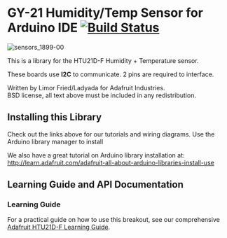 # GY-21 Humidity/Temp Sensor for Arduino IDE [![Build Status](https://travis-ci.org/adafruit/Adafruit_HTU21DF_Library.svg?branch=master)](https://travis-ci.org/adafruit/Adafruit_HTU21DF_Library)

![sensors_1899-00](https://user-images.githubusercontent.com/181073/46350691-b53d1880-c655-11e8-8415-452aec129b44.jpg)

This is a library for the HTU21D-F Humidity + Temperature sensor.

These boards use **I2C** to communicate. 2 pins are required to interface.

Written by Limor Fried/Ladyada for Adafruit Industries.  
BSD license, all text above must be included in any redistribution.

## Installing this Library

Check out the links above for our tutorials and wiring diagrams. Use the Arduino library manager to install

We also have a great tutorial on Arduino library installation at:
http://learn.adafruit.com/adafruit-all-about-arduino-libraries-install-use

## Learning Guide and API Documentation

### Learning Guide

For a practical guide on how to use this breakout, see our comprehensive [Adafruit HTU21D-F Learning Guide](https://learn.adafruit.com/adafruit-htu21d-f-temperature-humidity-sensor/overview).
